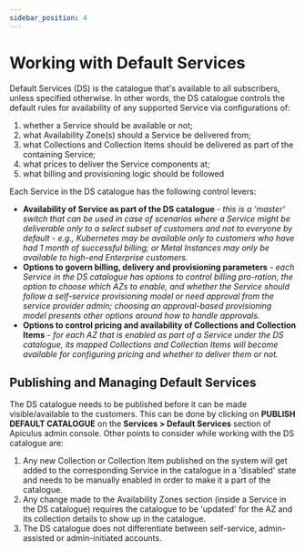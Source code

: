 ```yaml
---
sidebar_position: 4
---
```

# Working with Default Services

Default Services (DS) is the catalogue that's available to all subscribers, unless specified otherwise. In other words, the DS catalogue controls the default rules for availability of any supported Service via configurations of:

1. whether a Service should be available or not;
2. what Availability Zone(s) should a Service be delivered from;
3. what Collections and Collection Items should be delivered as part of the containing Service;
4. what prices to deliver the Service components at;
5. what billing and provisioning logic should be followed

Each Service in the DS catalogue has the following control levers:

- **Availability of Service as part of the DS catalogue** - _this is a 'master' switch that can be used in case of scenarios where a Service might be deliverable only to a select subset of customers and not to everyone by default - e.g., Kubernetes may be available only to customers who have had 1 month of successful billing; or Metal Instances may only be available to high-end Enterprise customers._
- **Options to govern billing, delivery and provisioning parameters** - _each Service in the DS catalogue has options to control billing pro-ration, the option to choose which AZs to enable, and whether the Service should follow a self-service provisioning model or need approval from the service provider admin; choosing an approval-based provisioning model presents other options around how to handle approvals._
- **Options to control pricing and availability of Collections and Collection Items** - _for each AZ that is enabled as part of a Service under the DS catalogue, its mapped Collections and Collection Items will become available for configuring pricing and whether to deliver them or not._

## Publishing and Managing Default Services

The DS catalogue needs to be published before it can be made visible/available to the customers. This can be done by clicking on **PUBLISH DEFAULT CATALOGUE** on the **Services > Default Services** section of Apiculus admin console. Other points to consider while working with the DS catalogue are:

1. Any new Collection or Collection Item published on the system will get added to the corresponding Service in the catalogue in a 'disabled' state and needs to be manually enabled in order to make it a part of the catalogue.
2. Any change made to the Availability Zones section (inside a Service in the DS catalogue) requires the catalogue to be 'updated' for the AZ and its collection details to show up in the catalogue.
3. The DS catalogue does not differentiate between self-service, admin-assisted or admin-initiated accounts.